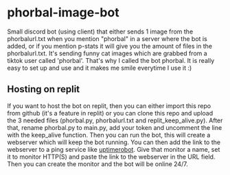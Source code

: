 # phorbal-image-bot

Small discord bot (using client) that either sends 1 image from the phorbalurl.txt when you mention "phorbal" in a server where the bot is added, or
if you mention p-stats it will give you the amount of files in the phorbalurl.txt. It's sending funny cat images which are grabbed from a tiktok user called 'phorbal'. That's why I called the bot phorbal. It is really easy to set up and use and it makes me smile everytime I use it :)

## Hosting on replit

If you want to host the bot on replit, then you can either import this repo from github (it's a feature in replit) or you can clone this repo and upload the 3 needed files (phorbal.py, phorbalurl.txt and replit_keep_alive.py). After that, rename phorbal.py to main.py, add your token and uncomment the line with the keep_alive function. Then you can run the bot, this will create a webserver which will keep the bot running. You can then add the link to the webserver to a ping service like [uptimerobot](https://uptimerobot.com/). Give that monitor a name, set it to monitor HTTP(S) and paste the link to the webserver in the URL field. Then you can create the monitor and the bot will be online 24/7.
